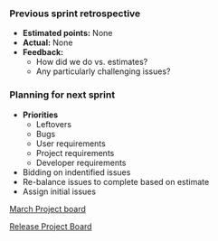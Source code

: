 ### Previous sprint retrospective
* **Estimated points:** None
* **Actual:** None
* **Feedback:**
  * How did we do vs. estimates?
  * Any particularly challenging issues?


### Planning for next sprint
* **Priorities**
  * Leftovers
  * Bugs
  * User requirements
  * Project requirements
  * Developer requirements
* Bidding on indentified issues
* Re-balance issues to complete based on estimate
* Assign initial issues

[March Project board](https://github.com/ISISScientificComputing/autoreduce/projects/7)


[Release Project Board](https://github.com/ISISScientificComputing/autoreduce/projects/8)
